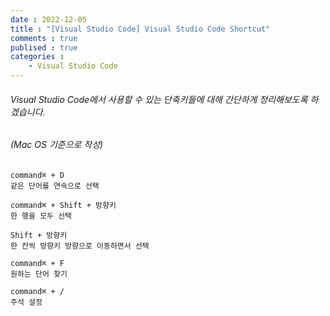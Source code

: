 ```yaml
---
date : 2022-12-05
title : "[Visual Studio Code] Visual Studio Code Shortcut"
comments : true
publised : true
categories :
    - Visual Studio Code
---
```


###### Visual Studio Code에서 사용할 수 있는 단축키들에 대해 간단하게 정리해보도록 하겠습니다.

###### (Mac OS 기준으로 작성)

```
command⌘ + D
같은 단어를 연속으로 선택
```

```
command⌘ + Shift + 방향키
한 행을 모두 선택
```

```
Shift + 방향키
한 칸씩 방향키 방향으로 이동하면서 선택
```

```
command⌘ + F
원하는 단어 찾기
```

```
command⌘ + /
주석 설정
```


